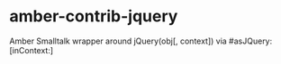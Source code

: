 # amber-contrib-jquery
Amber Smalltalk wrapper around jQuery(obj[, context]) via #asJQuery:[inContext:]
